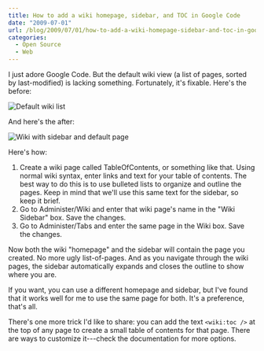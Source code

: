 ```yaml
---
title: How to add a wiki homepage, sidebar, and TOC in Google Code
date: "2009-07-01"
url: /blog/2009/07/01/how-to-add-a-wiki-homepage-sidebar-and-toc-in-google-code/
categories:
  - Open Source
  - Web
---
```

I just adore Google Code. But the default wiki view (a list of pages, sorted by last-modified) is lacking something. Fortunately, it's fixable. Here's the before:

![Default wiki list](/media/2009/07/Screenshot-Wiki-Pages-maatkit-Google-Code-Mozilla-Firefox.png)

And here's the after:

![Wiki with sidebar and default page](/media/2009/07/Screenshot-Wiki-Pages-maatkit-Google-Code-Mozilla-Firefox1.png)

Here's how:

1.  Create a wiki page called TableOfContents, or something like that. Using normal wiki syntax, enter links and text for your table of contents. The best way to do this is to use bulleted lists to organize and outline the pages. Keep in mind that we'll use this same text for the sidebar, so keep it brief.
2.  Go to Administer/Wiki and enter that wiki page's name in the "Wiki Sidebar" box. Save the changes.
3.  Go to Administer/Tabs and enter the same page in the Wiki box. Save the changes.

Now both the wiki "homepage" and the sidebar will contain the page you created. No more ugly list-of-pages. And as you navigate through the wiki pages, the sidebar automatically expands and closes the outline to show where you are.

If you want, you can use a different homepage and sidebar, but I've found that it works well for me to use the same page for both. It's a preference, that's all.

There's one more trick I'd like to share: you can add the text `<wiki:toc />` at the top of any page to create a small table of contents for that page. There are ways to customize it---check the documentation for more options.


